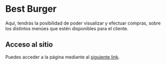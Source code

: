 # Best Burger

Aquí, tendrás la posibilidad de poder visualizar y efectuar compras, sobre los distintos menúes que estén disponibles para el cliente.

## Acceso al sitio

Puedes acceder a la página mediante al [siguiente link](https://gastondacruz21.github.io/Best_Burger/).